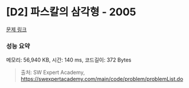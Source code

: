 # [D2] 파스칼의 삼각형 - 2005 

[문제 링크](https://swexpertacademy.com/main/code/problem/problemDetail.do?contestProbId=AV5P0-h6Ak4DFAUq) 

### 성능 요약

메모리: 56,940 KB, 시간: 140 ms, 코드길이: 372 Bytes



> 출처: SW Expert Academy, https://swexpertacademy.com/main/code/problem/problemList.do